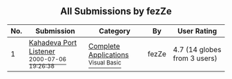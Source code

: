 ﻿<div align="center">

## All Submissions by fezZe

</div>

No.  | Submission | Category | By   | User Rating
---- | ---------- | -------- | ---- | -----------
1 | [Kahadeva Port Listener<br /><sup>2000-07-06 19:26:38</sup>](https://github.com/Planet-Source-Code/fezze-kahadeva-port-listener__1-9501) | [Complete Applications<br /><sup>Visual Basic</sup>](../ByCategory/complete-applications__1-27.md) | fezZe | 4.7 (14 globes from 3 users)
